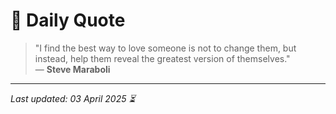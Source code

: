 # 📜 Daily Quote

> "I find the best way to love someone is not to change them, but instead, help them reveal the greatest version of themselves."  
> — **Steve Maraboli**

---

_Last updated: 03 April 2025 ⏳_
